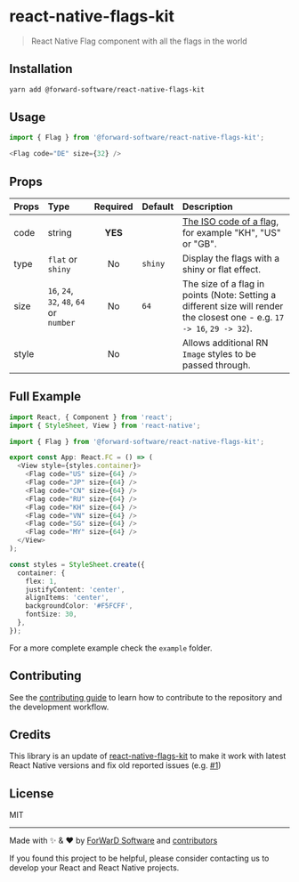 # react-native-flags-kit

> React Native Flag component with all the flags in the world

## Installation

```sh
yarn add @forward-software/react-native-flags-kit
```

## Usage

```js
import { Flag } from '@forward-software/react-native-flags-kit';

<Flag code="DE" size={32} />
```

## Props

| Props | Type                                     | Required | Default | Description                                                                                                                |
| :---- | :--------------------------------------- | :------: | :------ | :------------------------------------------------------------------------------------------------------------------------- |
| code  | string                                   | **YES**  |         | [The ISO code of a flag](https://www.translatorscafe.com/cafe/ISO-3166-Country-Codes.htm), for example "KH", "US" or "GB". |
| type  | `flat` or `shiny`                        |    No    | `shiny` | Display the flags with a shiny or flat effect.                                                                             |
| size  | `16`, `24`, `32`, `48`, `64` or `number` |    No    | `64`    | The size of a flag in points (Note: Setting a different size will render the closest one - e.g. `17 -> 16`, `29 -> 32`).   |
| style |                                          |    No    |         | Allows additional RN `Image` styles to be passed through.                                                                  |

## Full Example

```ts
import React, { Component } from 'react';
import { StyleSheet, View } from 'react-native';

import { Flag } from '@forward-software/react-native-flags-kit';

export const App: React.FC = () => (
  <View style={styles.container}>
    <Flag code="US" size={64} />
    <Flag code="JP" size={64} />
    <Flag code="CN" size={64} />
    <Flag code="RU" size={64} />
    <Flag code="KH" size={64} />
    <Flag code="VN" size={64} />
    <Flag code="SG" size={64} />
    <Flag code="MY" size={64} />
  </View>
);

const styles = StyleSheet.create({
  container: {
    flex: 1,
    justifyContent: 'center',
    alignItems: 'center',
    backgroundColor: '#F5FCFF',
    fontSize: 30,
  },
});
```

For a more complete example check the `example` folder.

## Contributing

See the [contributing guide](CONTRIBUTING.md) to learn how to contribute to the repository and the development workflow.

## Credits

This library is an update of [react-native-flags-kit](https://github.com/themodernjavascript/react-native-flags-kit) to make it work with latest React Native versions and fix old reported issues (e.g. [#1](https://github.com/themodernjavascript/react-native-flags-kit/issues/1))

## License

MIT

---

Made with ✨ & ❤️ by [ForWarD Software](https://github.com/Forward-Software) and [contributors](https://github.com/Forward-Software/react-native-flags-kit/graphs/contributors)

If you found this project to be helpful, please consider contacting us to develop your React and React Native projects.

